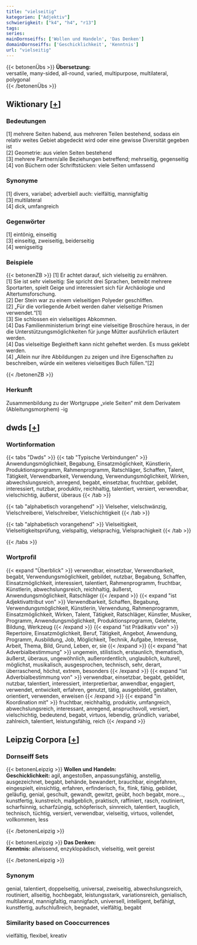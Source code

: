 ```yaml
---
title: "vielseitig"
kategorien: ["Adjektiv"]
schwierigkeit: ["k4", "h4", "r13"]
tags:
series:
mainDornseiffs: ['Wollen und Handeln', 'Das Denken']
domainDornseiffs: ['Geschicklichkeit', 'Kenntnis']
url: "vielseitig"
---
```


{{< betonenÜbs >}}
**Übersetzung:**  
versatile, many-sided, all-round, varied, multipurpose, multilateral, polygonal  
{{< /betonenÜbs >}}

## Wiktionary [[+](https://de.wiktionary.org/wiki/vielseitig)]

### Bedeutungen
[1] mehrere Seiten habend, aus mehreren Teilen bestehend, sodass ein relativ weites Gebiet abgedeckt wird oder eine gewisse Diversität gegeben ist  
[2] Geometrie: aus vielen Seiten bestehend  
[3] mehrere Partnern/alle Beziehungen betreffend; mehrseitig, gegenseitig  
[4] von Büchern oder Schriftstücken: viele Seiten umfassend  

### Synonyme
[1] divers, variabel; adverbiell auch: vielfältig, mannigfaltig  
[3] multilateral  
[4] dick, umfangreich  

### Gegenwörter
[1] eintönig, einseitig  
[3] einseitig, zweiseitig, beiderseitig  
[4] wenigseitig  

### Beispiele
{{< betonenZB >}}
[1] Er achtet darauf, sich vielseitig zu ernähren.  
[1] Sie ist sehr vielseitig: Sie spricht drei Sprachen, betreibt mehrere Sportarten, spielt Geige und interessiert sich für Archäologie und Altertumsforschung.  
[2] Der Stein war zu einem vielseitigen Polyeder geschliffen.  
[2] „Für die vorliegende Arbeit werden daher vielseitige Prismen verwendet.“[1]  
[3] Sie schlossen ein vielseitiges Abkommen.  
[4] Das Familienministerium bringt eine vielseitige Broschüre heraus, in der die Unterstützungsmöglichkeiten für junge Mütter ausführlich erläutert werden.  
[4] Das vielseitige Begleitheft kann nicht geheftet werden. Es muss geklebt werden.  
[4] „Allein nur ihre Abbildungen zu zeigen und ihre Eigenschaften zu beschreiben, würde ein weiteres vielseitiges Buch füllen.“[2]  

{{< /betonenZB >}}
### Herkunft
Zusammenbildung zu der Wortgruppe „viele Seiten“ mit dem Derivatem (Ableitungsmorphem) -ig  



## dwds [[+](https://www.dwds.de/wb/vielseitig)]

### Wortinformation
{{< tabs "Dwds" >}}
{{< tab "Typische Verbindungen" >}}
Anwendungsmöglichkeit, Begabung, Einsatzmöglichkeit, Künstlerin, Produktionsprogramm, Rahmenprogramm, Ratschläger, Schaffen, Talent, Tätigkeit, Verwendbarkeit, Verwendung, Verwendungsmöglichkeit, Wirken, abwechslungsreich, anregend, begabt, einsetzbar, fruchtbar, gebildet, interessiert, nutzbar, produktiv, reichhaltig, talentiert, versiert, verwendbar, vielschichtig, äußerst, überaus
{{< /tab >}}

{{< tab "alphabetisch vorangehend" >}}
Vielseher, vielschwänzig, Vielschreiberei, Vielschreiber, Vielschichtigkeit
{{< /tab >}}

{{< tab "alphabetisch vorangehend" >}}
Vielseitigkeit, Vielseitigkeitsprüfung, vielspaltig, vielsprachig, Vielsprachigkeit
{{< /tab >}}

{{< /tabs >}}

### Wortprofil
{{< expand "Überblick" >}} verwendbar, einsetzbar, Verwendbarkeit, begabt, Verwendungsmöglichkeit, gebildet, nutzbar, Begabung, Schaffen, Einsatzmöglichkeit, interessiert, talentiert, Rahmenprogramm, fruchtbar, Künstlerin, abwechslungsreich, reichhaltig, äußerst, Anwendungsmöglichkeit, Ratschläger {{< /expand >}}
{{< expand "ist Adjektivattribut von" >}} Verwendbarkeit, Schaffen, Begabung, Verwendungsmöglichkeit, Künstlerin, Verwendung, Rahmenprogramm, Einsatzmöglichkeit, Wirken, Talent, Tätigkeit, Ratschläger, Künstler, Musiker, Programm, Anwendungsmöglichkeit, Produktionsprogramm, Gelehrte, Bildung, Werkzeug {{< /expand >}}
{{< expand "ist Prädikativ von" >}} Repertoire, Einsatzmöglichkeit, Beruf, Tätigkeit, Angebot, Anwendung, Programm, Ausbildung, Job, Möglichkeit, Technik, Aufgabe, Interesse, Arbeit, Thema, Bild, Grund, Leben, er, sie {{< /expand >}}
{{< expand "hat Adverbialbestimmung" >}} ungemein, stilistisch, erstaunlich, thematisch, äußerst, überaus, ungewöhnlich, außerordentlich, unglaublich, kulturell, möglichst, musikalisch, ausgesprochen, technisch, sehr, derart, überraschend, höchst, extrem, besonders {{< /expand >}}
{{< expand "ist Adverbialbestimmung von" >}} verwendbar, einsetzbar, begabt, gebildet, nutzbar, talentiert, interessiert, interpretierbar, anwendbar, engagiert, verwendet, entwickelt, erfahren, genutzt, tätig, ausgebildet, gestalten, orientiert, verwenden, erweisen {{< /expand >}}
{{< expand "in Koordination mit" >}} fruchtbar, reichhaltig, produktiv, umfangreich, abwechslungsreich, interessant, anregend, anspruchsvoll, versiert, vielschichtig, bedeutend, begabt, virtuos, lebendig, gründlich, variabel, zahlreich, talentiert, leistungsfähig, reich {{< /expand >}}

## Leipzig Corpora [[+](https://corpora.uni-leipzig.de/en/res?word=vielseitig&corpusId=deu_newscrawl-public_2018)]

### Dornseiff Sets
{{< betonenLeipzig >}}
**Wollen und Handeln:**  
**Geschicklichkeit:** agil, angestoßen, anpassungsfähig, anstellig, ausgezeichnet, begabt, behände, bewandert, brauchbar, eingefahren, eingespielt, einsichtig, erfahren, erfinderisch, fix, flink, fähig, gebildet, geläufig, genial, geschult, gewandt, gewitzt, geübt, hoch begabt, more..., kunstfertig, kunstreich, maßgeblich, praktisch, raffiniert, rasch, routiniert, scharfsinnig, scharfzüngig, schöpferisch, sinnreich, talentiert, tauglich, technisch, tüchtig, versiert, verwendbar, vielseitig, virtuos, vollendet, vollkommen, less  

{{< /betonenLeipzig >}}


{{< betonenLeipzig >}}
**Das Denken:**  
**Kenntnis:** allwissend, enzyklopädisch, vielseitig, weit gereist  

{{< /betonenLeipzig >}}

### Synonym
genial, talentiert, doppelseitig, universal, zweiseitig, abwechslungsreich, routiniert, allseitig, hochbegabt, leistungsstark, variationsreich, genialisch, multilateral, mannigfaltig, mannigfach, universell, intelligent, befähigt, kunstfertig, aufschlußreich, begnadet, vielfältig, begabt


### Similarity based on Cooccurrences
vielfältig, flexibel, kreativ

